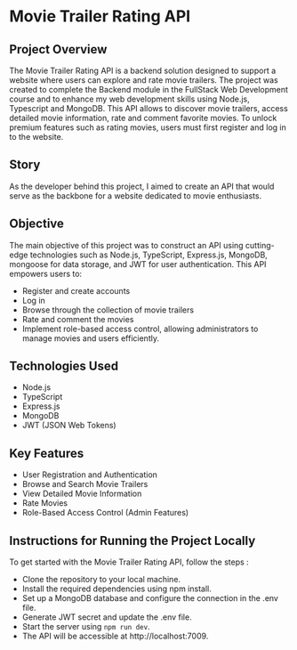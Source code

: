 # Movie Trailer Rating API

## Project Overview

The Movie Trailer Rating API is a backend solution designed to support a website where users can explore and rate movie trailers.  The project was created to complete the Backend module in the FullStack Web Development course and to enhance my web development skills using Node.js, Typescript and MongoDB. This API allows to discover movie trailers, access detailed movie information, rate and comment favorite movies. To unlock premium features such as rating movies, users must first register and log in to the website.

## Story

As the developer behind this project, I aimed to create an API that would serve as the backbone for a website dedicated to movie enthusiasts.

## Objective

The main objective of this project was to construct an API using cutting-edge technologies such as Node.js, TypeScript, Express.js, MongoDB, mongoose for data storage, and JWT for user authentication. This API empowers users to:

- Register and create accounts
- Log in
- Browse through the collection of movie trailers
- Rate and comment the movies
- Implement role-based access control, allowing administrators to manage movies and users efficiently.

## Technologies Used

- Node.js
- TypeScript
- Express.js
- MongoDB
- JWT (JSON Web Tokens)

## Key Features

- User Registration and Authentication
- Browse and Search Movie Trailers
- View Detailed Movie Information
- Rate Movies
- Role-Based Access Control (Admin Features)

## Instructions for Running the Project Locally

To get started with the Movie Trailer Rating API, follow the steps :

- Clone the repository to your local machine.
- Install the required dependencies using npm install.
- Set up a MongoDB database and configure the connection in the .env file.
- Generate JWT secret and update the .env file.
- Start the server using `npm run dev`.
- The API will be accessible at http://localhost:7009.
